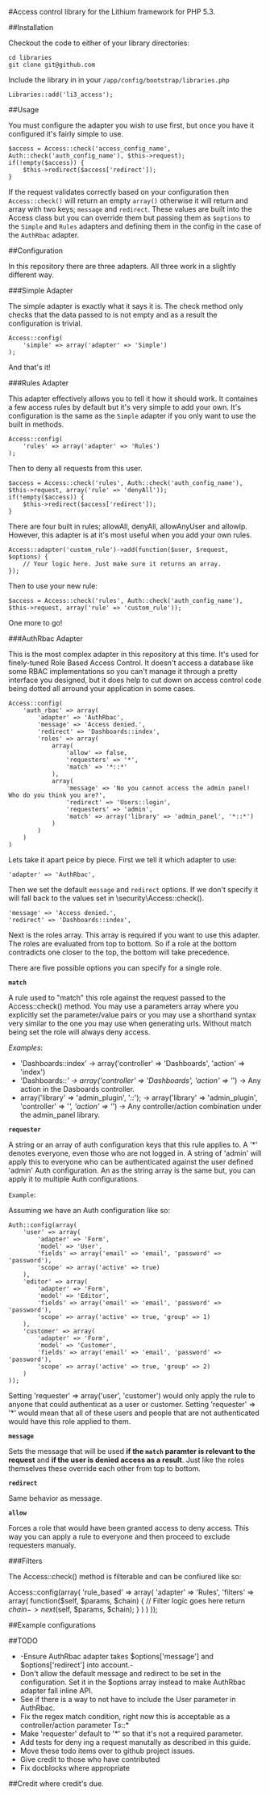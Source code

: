 #Access control library for the Lithium framework for PHP 5.3.

##Installation

Checkout the code to either of your library directories:

    cd libraries
    git clone git@github.com

Include the library in in your `/app/config/bootstrap/libraries.php`

    Libraries::add('li3_access');

##Usage

You must configure the adapter you wish to use first, but once you have it configured it's fairly simple to use.

    $access = Access::check('access_config_name', Auth::check('auth_config_name'), $this->request);
    if(!empty($access)) {
        $this->redirect($access['redirect']);
    }

If the request validates correctly based on your configuration then `Access::check()` will return an empty `array()` otherwise it will return and array with two keys; `message` and `redirect`. These values are built into the Access class but you can override them but passing them as `$options` to the `Simple` and `Rules` adapters and defining them in the config in the case of the `AuthRbac` adapter.

##Configuration

In this repository there are three adapters. All three work in a slightly different way.

###Simple Adapter

The simple adapter is exactly what it says it is. The check method only checks that the data passed to is not empty and as a result the configuration is trivial.

    Access::config(
        'simple' => array('adapter' => 'Simple')
    );

And that's it!

###Rules Adapter

This adapter effectively allows you to tell it how it should work. It containes a few access rules by default but it's very simple to add your own. It's configuration is the same as the `Simple` adapter if you only want to use the built in methods.

    Access::config(
        'rules' => array('adapter' => 'Rules')
    );

Then to deny all requests from this user.

    $access = Access::check('rules', Auth::check('auth_config_name'), $this->request, array('rule' => 'denyAll'));
    if(!empty($access)) {
        $this->redirect($access['redirect']);
    }

There are four built in rules; allowAll, denyAll, allowAnyUser and allowIp. However, this adapter is at it's most useful when you add your own rules.

    Access::adapter('custom_rule')->add(function($user, $request, $options) {
        // Your logic here. Just make sure it returns an array.
    });

Then to use your new rule:

    $access = Access::check('rules', Auth::check('auth_config_name'), $this->request, array('rule' => 'custom_rule'));

One more to go!

###AuthRbac Adapter

This is the most complex adapter in this repository at this time. It's used for finely-tuned Role Based Access Control. It doesn't access a database like some RBAC implementations so you can't manage it through a pretty interface you designed, but it does help to cut down on access control code being dotted all arround your application in some cases.

    Access::config(
        'auth_rbac' => array(
            'adapter' => 'AuthRbac',
            'message' => 'Access denied.',
            'redirect' => 'Dashboards::index',
            'roles' => array(
                array(
                    'allow' => false,
                    'requesters' => '*',
                    'match' => '*::*'
                ),
                array(
                    'message' => 'No you cannot access the admin panel! Who do you think you are?',
                    'redirect' => 'Users::login',
                    'requesters' => 'admin',
                    'match' => array('library' => 'admin_panel', '*::*')
                )
            )
        )
    )

Lets take it apart peice by piece. First we tell it which adapter to use:

    'adapter' => 'AuthRbac',

Then we set the default `message` and `redirect` options. If we don't specify it will fall back to the values set in \security\Access::check().

    'message' => 'Access denied.',
    'redirect' => 'Dashboards::index',

Next is the roles array. This array is required if you want to use this adapter. The roles are evaluated from top to bottom. So if a role at the bottom contradicts one closer to the top, the bottom will take precedence.

There are five possible options you can specify for a single role.

**`match`**

A rule used to "match" this role against the request passed to the Access::check() method. You may use a parameters array where you explicitly set the parameter/value pairs or you may use a shorthand syntax very similar to the one you may use when generating urls. Without match being set the role will always deny access.

*Examples*:

* 'Dashboards::index' -> array('controller' => 'Dashboards', 'action' => 'index')
* 'Dashboards::*' -> array('controller' => 'Dashboards', 'action' => '*') -> Any action in the Dasboards controller.
* array('library' => 'admin_plugin', '*::*'); -> array('library' => 'admin_plugin', 'controller' => '*', 'action' => '*') -> Any controller/action combination under the admin_panel library.

**`requester`**

A string or an array of auth configuration keys that this rule applies to. A '*' denotes everyone, even those who are not logged in. A string of 'admin' will apply this to everyone who can be authenticated against the user defined 'admin' Auth configuration. An as the string array is the same but, you can apply it to multiple Auth configurations.

`Example`:

Assuming we have an Auth configuration like so:

    Auth::config(array(
    	'user' => array(
    		'adapter' => 'Form',
    		'model' => 'User',
    		'fields' => array('email' => 'email', 'password' => 'password'),
    		'scope' => array('active' => true)
    	),
    	'editor' => array(
    		'adapter' => 'Form',
    		'model' => 'Editor',
    		'fields' => array('email' => 'email', 'password' => 'password'),
    		'scope' => array('active' => true, 'group' => 1)
    	),
    	'customer' => array(
    		'adapter' => 'Form',
    		'model' => 'Customer',
    		'fields' => array('email' => 'email', 'password' => 'password'),
    		'scope' => array('active' => true, 'group' => 2)
    	)
    ));

Setting 'requester' => array('user', 'customer') would only apply the rule to anyone that could authenticat as a user or customer. Setting 'requester' => '*' would mean that all of these users and people that are not authenticated would have this role applied to them.

**`message`**

Sets the message that will be used **if the `match` paramter is relevant to the request** and **if the user is denied access as a result**. Just like the roles themselves these override each other from top to bottom.

**`redirect`**

Same behavior as message.

**`allow`**

Forces a role that would have been granted access to deny access. This way you can apply a rule to everyone and then proceed to exclude requesters manualy.

###Filters

The Access::check() method is filterable and can be confiured like so:

Access::config(array(
    'rule_based' => array(
        'adapter' => 'Rules',
        'filters' => array(
            function($self, $params, $chain) {
                // Filter logic goes here
                return $chain->next($self, $params, $chain);
            }
        )
    )
));

##Example configurations

##TODO

* -Ensure AuthRbac adapter takes $options['message'] and $options['redirect'] into account.-
* Don't allow the default message and redirect to be set in the configuration. Set it in the $options array instead to make AuthRbac adapter fall inline API.
* See if there is a way to not have to include the User parameter in AuthRbac.
* Fix the regex match condition, right now this is acceptable as a controller/action parameter T*s*::*
* Make 'requester' default to '*' so that it's not a required parameter.
* Add tests for deny ing a request manutally as described in this guide.
* Move these todo items over to github project issues.
* Give credit to those who have contributed
* Fix docblocks where appropriate

##Credit where credit's due.
